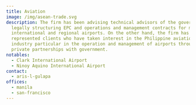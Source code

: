 ```yaml
---
title: Aviation
image: /img/asean-trade.svg
description: The firm has been advising technical advisors of the government on
  legally structuring EPC and operations and management contracts for major
  international and regional airports. On the other hand, the firm has also
  represented clients who have taken interest in the Philippine aviation
  industry particular in the operation and management of airports through public
  private partnerships with government.
notables:
  - Clark International Airport
  - Ninoy Aquino International Airport
contact:
  - aris-l-gulapa
offices:
  - manila
  - san-francisco
---
```

